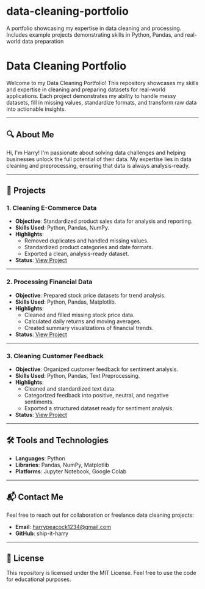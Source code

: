 # data-cleaning-portfolio
A portfolio showcasing my expertise in data cleaning and processing. Includes example projects demonstrating skills in Python, Pandas, and real-world data preparation
# Data Cleaning Portfolio

Welcome to my Data Cleaning Portfolio! This repository showcases my skills and expertise in cleaning and preparing datasets for real-world applications. Each project demonstrates my ability to handle messy datasets, fill in missing values, standardize formats, and transform raw data into actionable insights.

---

## 🔍 About Me

Hi, I'm Harry! I'm passionate about solving data challenges and helping businesses unlock the full potential of their data. My expertise lies in data cleaning and preprocessing, ensuring that data is always analysis-ready.

---

## 🚀 Projects

### 1. **Cleaning E-Commerce Data**
- **Objective**: Standardized product sales data for analysis and reporting.
- **Skills Used**: Python, Pandas, NumPy.
- **Highlights**:
  - Removed duplicates and handled missing values.
  - Standardized product categories and date formats.
  - Exported a clean, analysis-ready dataset.
- **Status**: [View Project](#)

---

### 2. **Processing Financial Data**
- **Objective**: Prepared stock price datasets for trend analysis.
- **Skills Used**: Python, Pandas, Matplotlib.
- **Highlights**:
  - Cleaned and filled missing stock price data.
  - Calculated daily returns and moving averages.
  - Created summary visualizations of financial trends.
- **Status**: [View Project](#)

---

### 3. **Cleaning Customer Feedback**
- **Objective**: Organized customer feedback for sentiment analysis.
- **Skills Used**: Python, Pandas, Text Preprocessing.
- **Highlights**:
  - Cleaned and standardized text data.
  - Categorized feedback into positive, neutral, and negative sentiments.
  - Exported a structured dataset ready for sentiment analysis.
- **Status**: [View Project](#)

---

## 🛠️ Tools and Technologies
- **Languages**: Python
- **Libraries**: Pandas, NumPy, Matplotlib
- **Platforms**: Jupyter Notebook, Google Colab

---

## 📬 Contact Me
Feel free to reach out for collaboration or freelance data cleaning projects:
- **Email**: harrypeacock1234@gmail.com
- **GitHub**: ship-it-harry
  

---

## 📜 License
This repository is licensed under the MIT License. Feel free to use the code for educational purposes.
